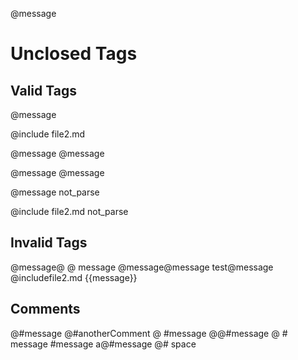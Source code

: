 @message
# Unclosed Tags

## Valid Tags
@message

@include file2.md

@message @message

@message
@message

@message not_parse

@include file2.md not_parse

## Invalid Tags

@message@
@ message
@message@message
test@message
@includefile2.md
{{message}}


## Comments

@#message
@#anotherComment
@ #message
@@#message
@ # message
#message
a@#message
@# space
